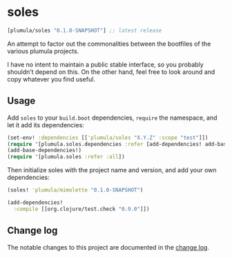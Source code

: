 # soles

[](dependency)
```clojure
[plumula/soles "0.1.0-SNAPSHOT"] ;; latest release
```
[](/dependency)

An attempt to factor out the commonalities between the bootfiles of the
various plumula projects.

I have no intent to maintain a public stable interface, so you probably
shouldn’t depend on this. On the other hand, feel free to look around
and copy whatever you find useful.

## Usage

Add `soles` to your `build.boot` dependencies, `require` the namespace,
and let it add its dependencies:

```clj
(set-env! :dependencies [['plumula/soles "X.Y.Z" :scope "test"]])
(require '[plumula.soles.dependencies :refer [add-dependencies! add-base-dependencies!]])
(add-base-dependencies!)
(require '[plumula.soles :refer :all])
```

Then initialize soles with the project name and version, and add your own dependencies:

```clj
(soles! 'plumula/mimolette "0.1.0-SNAPSHOT")

(add-dependencies!
  :compile [[org.clojure/test.check "0.9.0"]])
```

## Change log

The notable changes to this project are documented in the [change log](CHANGELOG.md).
